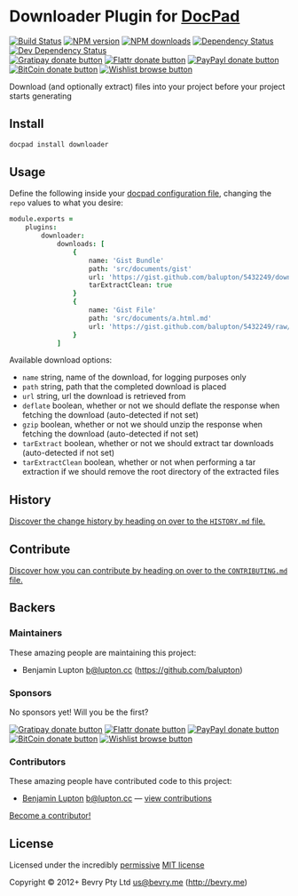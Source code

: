 # Downloader Plugin for [DocPad](http://docpad.org)

<!-- BADGES/ -->

[![Build Status](https://img.shields.io/travis/docpad/docpad-plugin-downloader/master.svg)](http://travis-ci.org/docpad/docpad-plugin-downloader "Check this project's build status on TravisCI")
[![NPM version](https://img.shields.io/npm/v/docpad-plugin-downloader.svg)](https://npmjs.org/package/docpad-plugin-downloader "View this project on NPM")
[![NPM downloads](https://img.shields.io/npm/dm/docpad-plugin-downloader.svg)](https://npmjs.org/package/docpad-plugin-downloader "View this project on NPM")
[![Dependency Status](https://img.shields.io/david/docpad/docpad-plugin-downloader.svg)](https://david-dm.org/docpad/docpad-plugin-downloader)
[![Dev Dependency Status](https://img.shields.io/david/dev/docpad/docpad-plugin-downloader.svg)](https://david-dm.org/docpad/docpad-plugin-downloader#info=devDependencies)<br/>
[![Gratipay donate button](https://img.shields.io/gratipay/docpad.svg)](https://www.gratipay.com/docpad/ "Donate weekly to this project using Gratipay")
[![Flattr donate button](https://img.shields.io/badge/flattr-donate-yellow.svg)](http://flattr.com/thing/344188/balupton-on-Flattr "Donate monthly to this project using Flattr")
[![PayPayl donate button](https://img.shields.io/badge/paypal-donate-yellow.svg)](https://www.paypal.com/cgi-bin/webscr?cmd=_s-xclick&hosted_button_id=QB8GQPZAH84N6 "Donate once-off to this project using Paypal")
[![BitCoin donate button](https://img.shields.io/badge/bitcoin-donate-yellow.svg)](https://coinbase.com/checkouts/9ef59f5479eec1d97d63382c9ebcb93a "Donate once-off to this project using BitCoin")
[![Wishlist browse button](https://img.shields.io/badge/wishlist-donate-yellow.svg)](http://amzn.com/w/2F8TXKSNAFG4V "Buy an item on our wishlist for us")

<!-- /BADGES -->


Download (and optionally extract) files into your project before your project starts generating


## Install

``` bash
docpad install downloader
```



## Usage

Define the following inside your [docpad configuration file](http://docpad.org/docs/config), changing the `repo` values to what you desire:

``` coffee
module.exports =
	plugins:
		downloader:
			downloads: [
				{
					name: 'Gist Bundle'
					path: 'src/documents/gist'
					url: 'https://gist.github.com/balupton/5432249/download'
					tarExtractClean: true
				}
				{
					name: 'Gist File'
					path: 'src/documents/a.html.md'
					url: 'https://gist.github.com/balupton/5432249/raw/1e1cd6d374d0565aaab30566ec9055219d857aec/a.html.md'
				}
			]
```

Available download options:

- `name` string, name of the download, for logging purposes only
- `path` string, path that the completed download is placed
- `url` string, url the download is retrieved from
- `deflate` boolean, whether or not we should deflate the response when fetching the download (auto-detected if not set)
- `gzip` boolean, whether or not we should unzip the response when fetching the download (auto-detected if not set)
- `tarExtract` boolean, whether or not we should extract tar downloads (auto-detected if not set)
- `tarExtractClean` boolean, whether or not when performing a tar extraction if we should remove the root directory of the extracted files


<!-- HISTORY/ -->

## History
[Discover the change history by heading on over to the `HISTORY.md` file.](https://github.com/docpad/docpad-plugin-downloader/blob/master/HISTORY.md#files)

<!-- /HISTORY -->


<!-- CONTRIBUTE/ -->

## Contribute

[Discover how you can contribute by heading on over to the `CONTRIBUTING.md` file.](https://github.com/docpad/docpad-plugin-downloader/blob/master/CONTRIBUTING.md#files)

<!-- /CONTRIBUTE -->


<!-- BACKERS/ -->

## Backers

### Maintainers

These amazing people are maintaining this project:

- Benjamin Lupton <b@lupton.cc> (https://github.com/balupton)

### Sponsors

No sponsors yet! Will you be the first?

[![Gratipay donate button](https://img.shields.io/gratipay/docpad.svg)](https://www.gratipay.com/docpad/ "Donate weekly to this project using Gratipay")
[![Flattr donate button](https://img.shields.io/badge/flattr-donate-yellow.svg)](http://flattr.com/thing/344188/balupton-on-Flattr "Donate monthly to this project using Flattr")
[![PayPayl donate button](https://img.shields.io/badge/paypal-donate-yellow.svg)](https://www.paypal.com/cgi-bin/webscr?cmd=_s-xclick&hosted_button_id=QB8GQPZAH84N6 "Donate once-off to this project using Paypal")
[![BitCoin donate button](https://img.shields.io/badge/bitcoin-donate-yellow.svg)](https://coinbase.com/checkouts/9ef59f5479eec1d97d63382c9ebcb93a "Donate once-off to this project using BitCoin")
[![Wishlist browse button](https://img.shields.io/badge/wishlist-donate-yellow.svg)](http://amzn.com/w/2F8TXKSNAFG4V "Buy an item on our wishlist for us")

### Contributors

These amazing people have contributed code to this project:

- [Benjamin Lupton](https://github.com/balupton) <b@lupton.cc> — [view contributions](https://github.com/docpad/docpad-plugin-downloader/commits?author=balupton)

[Become a contributor!](https://github.com/docpad/docpad-plugin-downloader/blob/master/CONTRIBUTING.md#files)

<!-- /BACKERS -->


<!-- LICENSE/ -->

## License

Licensed under the incredibly [permissive](http://en.wikipedia.org/wiki/Permissive_free_software_licence) [MIT license](http://creativecommons.org/licenses/MIT/)

Copyright &copy; 2012+ Bevry Pty Ltd <us@bevry.me> (http://bevry.me)

<!-- /LICENSE -->


